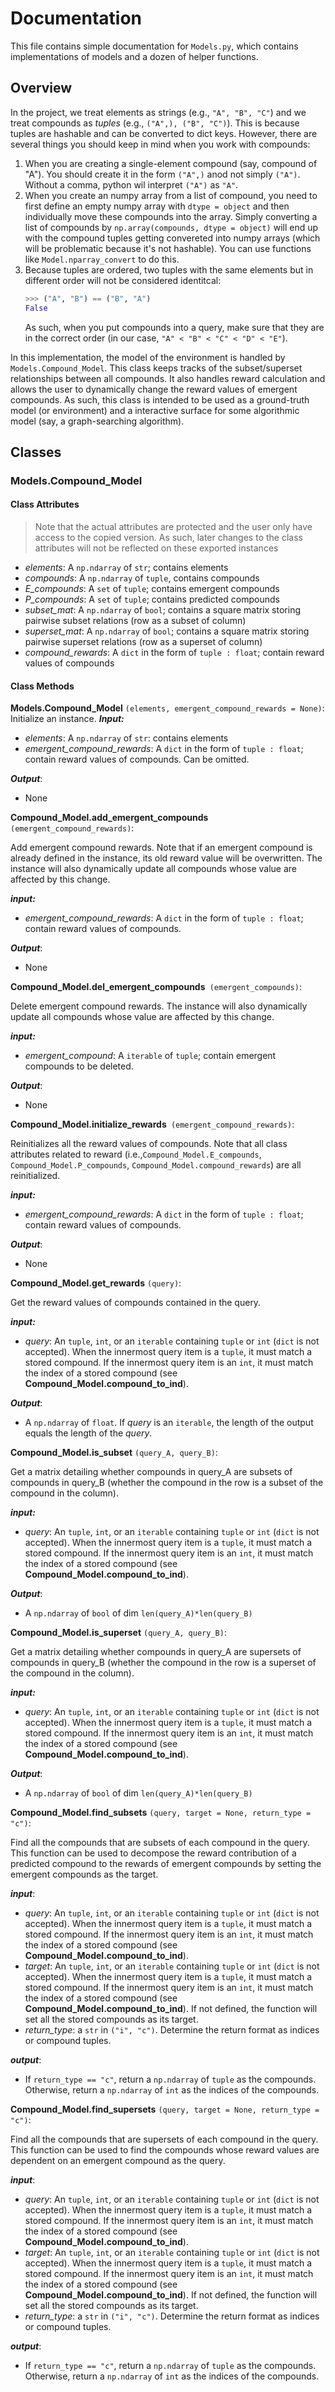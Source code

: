 # Documentation

This file contains simple documentation for  `Models.py`, which contains implementations of models and a dozen of helper functions.



## Overview

In the project, we treat elements as strings (e.g., `"A", "B", "C"`) and we treat compounds as *tuples* (e.g., `("A",), ("B", "C")`). This is because tuples are hashable and can be converted to dict keys. However, there are several things you should keep in mind when you work with compounds:

1. When you are creating a single-element compound (say, compound of "A"). You should create it in the form `("A",)` anod not simply `("A")`. Without a comma, python wil interpret `("A")` as `"A"`.
2. When you create an numpy array from a list of compound, you need to first define an empty numpy array with `dtype = object` and then individually move these compounds into the array. Simply converting a list of compounds by `np.array(compounds, dtype = object)` will end up with the compound tuples getting convereted into numpy arrays (which will be problematic because it's not hashable). You can use functions like `Model.nparray_convert` to do this.
3. Because tuples are ordered, two tuples with the same elements but in different order will not be considered identitcal: 
	```python
	>>> ("A", "B") == ("B", "A")
	False
	```
	As such, when you put compounds into a query, make sure that they are in the correct order (in our case, `"A" < "B" < "C" < "D" < "E"`).

In this implementation, the model of the environment is handled by `Models.Compound_Model`. This class keeps tracks of the subset/superset relationships between all compounds. It also handles reward calculation and allows the user to dynamically change the reward values of emergent compounds. As such, this class is intended to be used as a ground-truth model (or environment) and a interactive surface for some algorithmic model (say, a graph-searching algorithm).



## Classes
### Models.Compound_Model

#### Class Attributes
> Note that the actual attributes are protected and the user only have access to the copied version. As such, later changes to the class attributes will not be reflected on these exported instances
- *elements*: A `np.ndarray` of `str`; contains elements
- *compounds*: A `np.ndarray` of `tuple`, contains compounds
- *E_compounds*: A `set` of `tuple`; contains emergent compounds
- *P_compounds*: A `set` of `tuple`; contains predicted compounds
- *subset_mat*: A  `np.ndarray` of `bool`; contains a square matrix storing pairwise subset relations (row as a subset of column)
- *superset_mat*: A  `np.ndarray` of `bool`; contains a square matrix storing pairwise superset relations (row as a superset of column)
- *compound_rewards*: A `dict` in the form of `tuple : float`; contain reward values of compounds



#### Class Methods

**Models.Compound_Model** `(elements, emergent_compound_rewards = None)`:
Initialize an instance.
***Input:***

- *elements*: A `np.ndarray` of `str`: contains elements
- *emergent_compound_rewards*:  A `dict` in the form of `tuple : float`; contain reward values of compounds. Can be omitted.

***Output***:

- None



**Compound_Model.add_emergent_compounds** `(emergent_compound_rewards)`:

Add emergent compound rewards. Note that if an emergent compound is already defined in the instance, its old reward value will be overwritten. The instance will also dynamically update all compounds whose value are affected by this change.

***input:***

- *emergent_compound_rewards*:  A `dict` in the form of `tuple : float`; contain reward values of compounds.

***Output***:

- None



**Compound_Model.del_emergent_compounds**` (emergent_compounds)`:

Delete emergent compound rewards. The instance will also dynamically update all compounds whose value are affected by this change.

***input:***

- *emergent_compound*:  A `iterable` of `tuple`; contain emergent compounds to be deleted.

***Output***:

- None



**Compound_Model.initialize_rewards**` (emergent_compound_rewards)`:

Reinitializes all the reward values of compounds. Note that all class attributes related to reward (i.e.,`Compound_Model.E_compounds`, `Compound_Model.P_compounds`, `Compound_Model.compound_rewards`) are all reinitialized.

***input:***

- *emergent_compound_rewards*:  A `dict` in the form of `tuple : float`; contain reward values of compounds.

***Output***:

- None



**Compound_Model.get_rewards** `(query)`:

Get the reward values of compounds contained in the query.

***input:***

- *query*:  An `tuple`, `int`, or an `iterable` containing `tuple` or `int` (`dict` is not accepted). When the innermost query item is a `tuple`, it must match a stored compound. If the innermost query item is an `int`, it must match the index of a stored compound (see **Compound_Model.compound_to_ind**).

***Output***:

- A `np.ndarray` of `float`. If *query* is an `iterable`, the length of the output equals the length of the *query*.



**Compound_Model.is_subset** `(query_A, query_B)`:

Get a matrix detailing whether compounds in query_A are subsets of compounds in query_B (whether the compound in the row is a subset of the compound in the column).

***input:***

- *query*:  An `tuple`, `int`, or an `iterable` containing `tuple` or `int` (`dict` is not accepted). When the innermost query item is a `tuple`, it must match a stored compound. If the innermost query item is an `int`, it must match the index of a stored compound (see **Compound_Model.compound_to_ind**).

***Output***:

- A `np.ndarray` of `bool` of dim `len(query_A)*len(query_B)`



**Compound_Model.is_superset** `(query_A, query_B)`:

Get a matrix detailing whether compounds in query_A are supersets of compounds in query_B (whether the compound in the row is a superset of the compound in the column).

***input:***

- *query*:  An `tuple`, `int`, or an `iterable` containing `tuple` or `int` (`dict` is not accepted). When the innermost query item is a `tuple`, it must match a stored compound. If the innermost query item is an `int`, it must match the index of a stored compound (see **Compound_Model.compound_to_ind**).

***Output***:

- A `np.ndarray` of `bool` of dim `len(query_A)*len(query_B)`



**Compound_Model.find_subsets** `(query, target = None, return_type = "c")`:

Find all the compounds that are subsets of each compound in the query. This function can be used to decompose the reward contribution of a predicted compound to the rewards of emergent compounds by setting the emergent compounds as the target.

***input***:

-  *query*:  An `tuple`, `int`, or an `iterable` containing `tuple` or `int` (`dict` is not accepted). When the innermost query item is a `tuple`, it must match a stored compound. If the innermost query item is an `int`, it must match the index of a stored compound (see **Compound_Model.compound_to_ind**).
- *target*:  An `tuple`, `int`, or an `iterable` containing `tuple` or `int` (`dict` is not accepted). When the innermost query item is a `tuple`, it must match a stored compound. If the innermost query item is an `int`, it must match the index of a stored compound (see **Compound_Model.compound_to_ind**). If not defined, the function will set all the stored compounds as its target.
- *return_type*: a `str` in `("i", "c")`. Determine the return format as indices or compound tuples.

***output***:

- If `return_type == "c"`, return a `np.ndarray` of `tuple` as the compounds. Otherwise, return a `np.ndarray` of `int` as the indices of the compounds.



**Compound_Model.find_supersets** `(query, target = None, return_type = "c")`:

Find all the compounds that are supersets of each compound in the query. This function can be used to find the compounds whose reward values are dependent on an emergent compound as the query.

***input***:

-  *query*:  An `tuple`, `int`, or an `iterable` containing `tuple` or `int` (`dict` is not accepted). When the innermost query item is a `tuple`, it must match a stored compound. If the innermost query item is an `int`, it must match the index of a stored compound (see **Compound_Model.compound_to_ind**).
- *target*:  An `tuple`, `int`, or an `iterable` containing `tuple` or `int` (`dict` is not accepted). When the innermost query item is a `tuple`, it must match a stored compound. If the innermost query item is an `int`, it must match the index of a stored compound (see **Compound_Model.compound_to_ind**). If not defined, the function will set all the stored compounds as its target.
- *return_type*: a `str` in `("i", "c")`. Determine the return format as indices or compound tuples.

***output***:

- If `return_type == "c"`, return a `np.ndarray` of `tuple` as the compounds. Otherwise, return a `np.ndarray` of `int` as the indices of the compounds.
